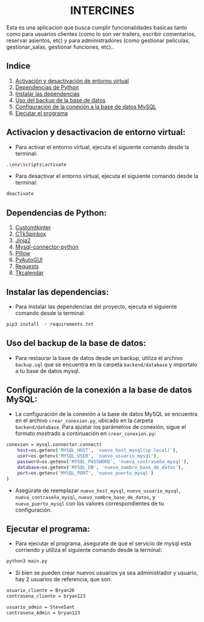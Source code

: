<h1 align="center"> INTERCINES </h1>
Esta es una aplicacion que busca cumplir funcionalidades basicas tanto como para usuarios clientes (como lo  son ver trailers, escribir comentarios, reservar asientos, etc) y para administradores (como gestionar peliculas, gestionar_salas, gestionar funciones, etc)..

## Indice
1. [Activación y desactivación de entorno virtual](#activación-y-desactivación-de-entorno-virtual)
2. [Dependencias de Python](#dependencias-de-python)
3. [Instalar las dependencias](#instalar-las-dependencias)
4. [Uso del backup de la base de datos](#uso-del-backup-de-la-base-de-datos)
5. [Configuración de la conexión a la base de datos MySQL](#configuración-de-la-conexión-a-la-base-de-datos-mysql)
6. [Ejecutar el programa](#ejecutar-el-programa)


## Activacion y desactivacion de entorno virtual:
* Para activar el entorno virtual, ejecuta el siguiente comando desde la terminal:

```bash
.\env\Scripts\activate
```

* Para desactivar el entorno virtual, ejecuta el siguiente comando desde la terminal:

```bash
deactivate
```
## Dependencias de Python:
1. [Customtkinter](https://github.com/TomSchimansky/CustomTkinter)
2. [CTkSpinbox](https://github.com/Sheikh-Rashdan/CTkSpinbox)
3. [Jinja2](https://github.com/pallets/jinja/)
4. [Mysql-connector-python](https://pypi.org/project/mysql-connector-python/)
5. [Plllow](https://github.com/python-pillow/Pillow)
6. [PyAutoGUI](https://github.com/asweigart/pyautogui?tab=readme-ov-file)
7. [Requests](https://github.com/psf/requests)
8. [Tkcalendar](https://github.com/j4321/tkcalendar)

## Instalar las dependencias:

* Para instalar las dependencias del proyecto, ejecuta el siguiente comando desde la terminal:

```bash
pip3 install -r requirements.txt
```


## Uso del backup de la base de datos: 

* Para restaurar la base de datos desde un backup, utiliza el archivo `backup.sql` que se encuentra en la carpeta `backend/database` y importalo a tu base de datos mysql.

## Configuración de la conexión a la base de datos MySQL:

* La configuración de la conexión a la base de datos MySQL se encuentra en el archivo `crear_conexion.py`, ubicado en la carpeta `backend/database`. Para ajustar los parámetros de conexión, sigue el formato mostrado a continuación en `crear_conexion.py`:

``` bash
conexion = mysql.connector.connect(
    host=os.getenv('MYSQL_HOST', 'nuevo_host_mysql(ip local)'),
    user=os.getenv('MYSQL_USER', 'nuevo_usuario_mysql'),
    password=os.getenv('MYSQL_PASSWORD', 'nueva_contraseña_mysql'),
    database=os.getenv('MYSQL_DB', 'nuevo_nombre_base_de_datos'),
    port=os.getenv('MYSQL_PORT', 'nuevo_puerto_mysql')
)
```
* Asegúrate de reemplazar `nuevo_host_mysql`, `nuevo_usuario_mysql`, `nueva_contraseña_mysql`, `nuevo_nombre_base_de_datos`, y `nuevo_puerto_mysql` con los valores correspondientes de tu configuración.


## Ejecutar el programa:

* Para ejecutar el programa, asegurate de que el servicio de mysql esta corriendo y utiliza el siguiente comando desde la terminal:

```bash
python3 main.py
```

* Si bien se pueden crear nuevos usuarios ya sea administrador y usuario, hay 2 usuarios de referencia, que son:
```bash
usuario_cliente = Bryan26
contrasena_cliente = bryan123

usuario_admin = SteveSant
contrasena_Admin = bryan123
```

